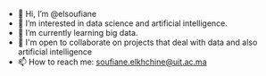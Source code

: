 - 👋 Hi, I’m @elsoufiane
- 👀 I’m interested in data science and artificial intelligence.
- 🌱 I’m currently learning big data.
- 💞️ I'm open to collaborate on projects that deal with data and also artificial intelligence
- 📫 How to reach me: soufiane.elkhchine@uit.ac.ma

<!---
elsoufiane/elsoufiane is a ✨ special ✨ repository because its `README.md` (this file) appears on your GitHub profile.
You can click the Preview link to take a look at your changes.
--->
